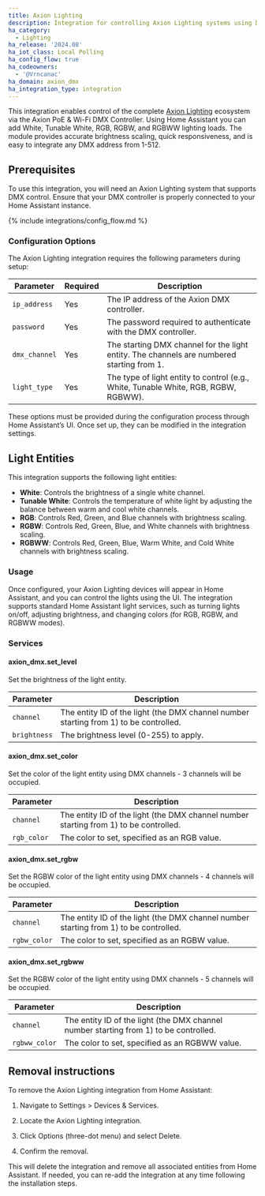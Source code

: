 ```yaml
---
title: Axion Lighting
description: Integration for controlling Axion Lighting systems using DMX protocol.
ha_category:
  - Lighting
ha_release: '2024.08'
ha_iot_class: Local Polling
ha_config_flow: true
ha_codeowners:
  - '@Vrncanac'
ha_domain: axion_dmx
ha_integration_type: integration
---
```


This integration enables control of the complete [Axion Lighting](https://axionlighting.com/) ecosystem via the Axion PoE & Wi-Fi DMX Controller. Using Home Assistant you can add White, Tunable White, RGB, RGBW, and RGBWW lighting loads. The module provides accurate brightness scaling, quick responsiveness, and is easy to integrate any DMX address from 1-512.

## Prerequisites

To use this integration, you will need an Axion Lighting system that supports DMX control. Ensure that your DMX controller is properly connected to your Home Assistant instance.

{% include integrations/config_flow.md %}

### Configuration Options

The Axion Lighting integration requires the following parameters during setup:

| Parameter      | Required | Description |
|--------------|----------|-------------|
| `ip_address` |  Yes  | The IP address of the Axion DMX controller. |
| `password`   |  Yes  | The password required to authenticate with the DMX controller. |
| `dmx_channel` |  Yes  | The starting DMX channel for the light entity. The channels are numbered starting from 1. |
| `light_type` |  Yes  | The type of light entity to control (e.g., White, Tunable White, RGB, RGBW, RGBWW). |

These options must be provided during the configuration process through Home Assistant’s UI. Once set up, they can be modified in the integration settings.

## Light Entities

This integration supports the following light entities:

- **White**: Controls the brightness of a single white channel.
- **Tunable White**: Controls the temperature of white light by adjusting the balance between warm and cool white channels.
- **RGB**: Controls Red, Green, and Blue channels with brightness scaling.
- **RGBW**: Controls Red, Green, Blue, and White channels with brightness scaling.
- **RGBWW**: Controls Red, Green, Blue, Warm White, and Cold White channels with brightness scaling.

### Usage

Once configured, your Axion Lighting devices will appear in Home Assistant, and you can control the lights using the UI. The integration supports standard Home Assistant light services, such as turning lights on/off, adjusting brightness, and changing colors (for RGB, RGBW, and RGBWW modes).

### Services

#### axion_dmx.set_level

Set the brightness of the light entity.

| Parameter               | Description                                           |
| ----------------------- | ----------------------------------------------------- |
| `channel`               | The entity ID of the light (the DMX channel number starting from 1) to be controlled.          |
| `brightness`            | The brightness level (0-255) to apply.                |

#### axion_dmx.set_color

Set the color of the light entity using DMX channels - 3 channels will be occupied.

| Parameter               | Description                                           |
| ----------------------- | ----------------------------------------------------- |
| `channel`               | The entity ID of the light (the DMX channel number starting from 1) to be controlled.          |
| `rgb_color`             | The color to set, specified as an RGB value.          |

#### axion_dmx.set_rgbw

Set the RGBW color of the light entity using DMX channels - 4 channels will be occupied.

| Parameter               | Description                                           |
| ----------------------- | ----------------------------------------------------- |
| `channel`               | The entity ID of the light (the DMX channel number starting from 1) to be controlled.          |
| `rgbw_color`            | The color to set, specified as an RGBW value.          |

#### axion_dmx.set_rgbww

Set the RGBW color of the light entity using DMX channels - 5 channels will be occupied.

| Parameter               | Description                                           |
| ----------------------- | ----------------------------------------------------- |
| `channel`               | The entity ID of the light (the DMX channel number starting from 1) to be controlled.          |
| `rgbww_color`           | The color to set, specified as an RGBWW value.          |

## Removal instructions

To remove the Axion Lighting integration from Home Assistant:

1. Navigate to Settings > Devices & Services.

2. Locate the Axion Lighting integration.

3. Click Options (three-dot menu) and select Delete.

4. Confirm the removal.

This will delete the integration and remove all associated entities from Home Assistant. If needed, you can re-add the integration at any time following the installation steps.

